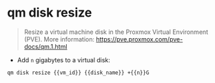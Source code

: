# qm disk resize

> Resize a virtual machine disk in the Proxmox Virtual Environment (PVE).
> More information: <https://pve.proxmox.com/pve-docs/qm.1.html>

- Add `n` gigabytes to a virtual disk:

`qm disk resize {{vm_id}} {{disk_name}} +{{n}}G`
